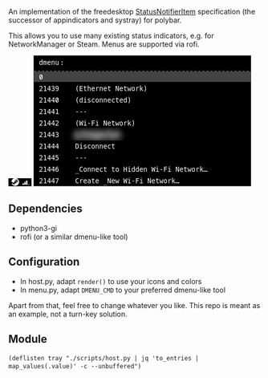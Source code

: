 An implementation of the freedesktop [StatusNotifierItem][0] specification (the
successor of appindicators and systray) for polybar.

This allows you to use many existing status indicators, e.g. for NetworkManager
or Steam. Menus are supported via rofi.

![icons](screenshots/icons.png)
![rofi showing a NetworkManager menu](screenshots/menu.png)

## Dependencies

-   python3-gi
-   rofi (or a similar dmenu-like tool)

## Configuration

-   In host.py, adapt `render()` to use your icons and colors
-   In menu.py, adapt `DMENU_CMD` to your preferred dmenu-like tool

Apart from that, feel free to change whatever you like. This repo is meant as
an example, not a turn-key solution.

## Module

```
(deflisten tray "./scripts/host.py | jq 'to_entries | map_values(.value)' -c --unbuffered")
```

[0]: https://www.freedesktop.org/wiki/Specifications/StatusNotifierItem/
